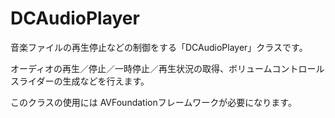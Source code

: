 DCAudioPlayer
=============================

音楽ファイルの再生停止などの制御をする「DCAudioPlayer」クラスです。

オーディオの再生／停止／一時停止／再生状況の取得、ボリュームコントロールスライダーの生成などを行えます。

このクラスの使用には AVFoundationフレームワークが必要になります。


